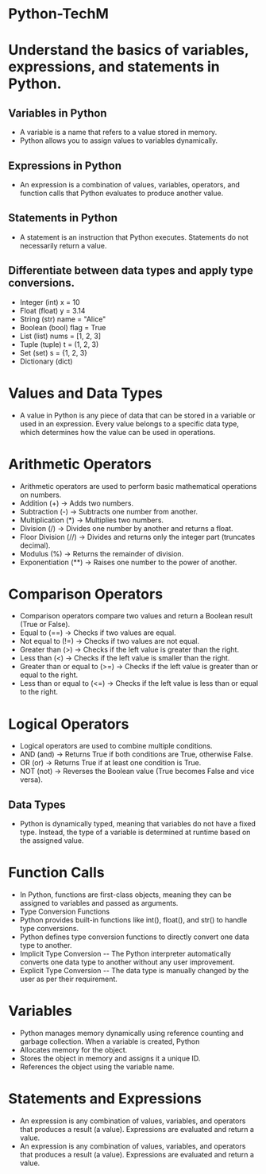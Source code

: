 # Python-TechM
#  Understand the basics of variables, expressions, and statements in Python.

##  Variables in Python
  - A variable is a name that refers to a value stored in memory.
  - Python allows you to assign values to variables dynamically.

##  Expressions in Python
  - An expression is a combination of values, variables, operators, and function calls that Python evaluates to produce another value.  

##  Statements in Python
  - A statement is an instruction that Python executes. Statements do not necessarily return a value.

##  Differentiate between data types and apply type conversions. 
   - Integer (int)	x = 10	
   - Float (float)	y = 3.14	
   - String (str)	name = "Alice"	
   - Boolean (bool)	flag = True	
   - List (list)	nums = [1, 2, 3]	
   - Tuple (tuple)	t = (1, 2, 3)	
   - Set (set)	s = {1, 2, 3}	
   - Dictionary (dict)

# Values and Data Types
  - A value in Python is any piece of data that can be stored in a variable or used in an expression. Every value belongs to a specific data type, which determines how the value can be used in operations.

# Arithmetic Operators 
  - Arithmetic operators are used to perform basic mathematical operations on numbers.
  - Addition (+) → Adds two numbers.
  - Subtraction (-) → Subtracts one number from another.
  - Multiplication (*) → Multiplies two numbers.
  - Division (/) → Divides one number by another and returns a float.
  - Floor Division (//) → Divides and returns only the integer part (truncates decimal).
  - Modulus (%) → Returns the remainder of division.
  - Exponentiation (**) → Raises one number to the power of another.

# Comparison Operators
  - Comparison operators compare two values and return a Boolean result (True or False).
  - Equal to (==) → Checks if two values are equal.
  - Not equal to (!=) → Checks if two values are not equal.
  - Greater than (>) → Checks if the left value is greater than the right.
  - Less than (<) → Checks if the left value is smaller than the right.
  - Greater than or equal to (>=) → Checks if the left value is greater than or equal to the right.
  - Less than or equal to (<=) → Checks if the left value is less than or equal to the right.

#  Logical Operators 
  - Logical operators are used to combine multiple conditions.
  - AND (and) → Returns True if both conditions are True, otherwise False.
  - OR (or) → Returns True if at least one condition is True.
  - NOT (not) → Reverses the Boolean value (True becomes False and vice versa).

##  Data Types
  - Python is dynamically typed, meaning that variables do not have a fixed type. Instead, the type of a variable is determined at runtime based on the assigned value.

# Function Calls
- In Python, functions are first-class objects, meaning they can be assigned to variables and passed as arguments.
- Type Conversion Functions
- Python provides built-in functions like int(), float(), and str() to handle type conversions.
- Python defines type conversion functions to directly convert one data type to another.
- Implicit Type Conversion -- The Python interpreter automatically converts one data type to another without any  user improvement.
- Explicit Type Conversion -- The data type is manually changed by the user as per their requirement.

#  Variables
  - Python manages memory dynamically using reference counting and garbage collection. When a variable is created, Python
  - Allocates memory for the object.
  - Stores the object in memory and assigns it a unique ID.
  - References the object using the variable name.

# Statements and Expressions
  - An expression is any combination of values, variables, and operators that produces a result (a value). Expressions are evaluated and return a value.
  - An expression is any combination of values, variables, and operators that produces a result (a value). Expressions are evaluated and return a value.
